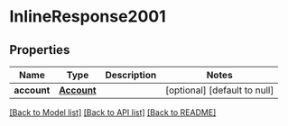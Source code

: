 # InlineResponse2001
## Properties

Name | Type | Description | Notes
------------ | ------------- | ------------- | -------------
**account** | [**Account**](Account.md) |  | [optional] [default to null]

[[Back to Model list]](../README.md#documentation-for-models) [[Back to API list]](../README.md#documentation-for-api-endpoints) [[Back to README]](../README.md)

